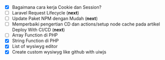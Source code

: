 - [x] Bagaimana cara kerja Cookie dan Session?
- [ ] Laravel Request Lifecycle (**next**)
- [ ] Update Paket NPM dengan Mudah (**next**)
- [ ] Memperbaiki pengertian CD dan actions/setup node cache pada artikel Deploy With CI/CD (**next**)
- [ ] Array Function di PHP
- [x] String Function di PHP
- [x] List of wysiwyg editor
- [x] Create custom wysiwyg like github with uiwjs
